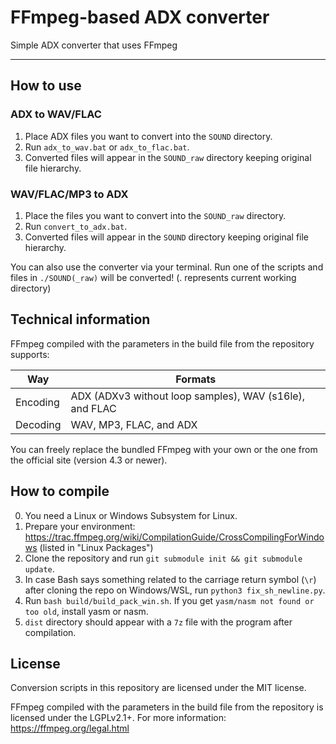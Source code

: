 # FFmpeg-based ADX converter

Simple ADX converter that uses FFmpeg

----------------------

## How to use
### ADX to WAV/FLAC
1. Place ADX files you want to convert into the `SOUND` directory.
2. Run `adx_to_wav.bat` or `adx_to_flac.bat`.
3. Converted files will appear in the `SOUND_raw` directory keeping original file hierarchy.

### WAV/FLAC/MP3 to ADX
1. Place the files you want to convert into the `SOUND_raw` directory.
2. Run `convert_to_adx.bat`.
3. Converted files will appear in the `SOUND` directory keeping original file hierarchy.

You can also use the converter via your terminal. Run one of the scripts and files in `./SOUND(_raw)` will be converted! (. represents current working directory)

## Technical information
FFmpeg compiled with the parameters in the build file from the repository supports:

   Way   | Formats
---------|--------
Encoding | ADX (ADXv3 without loop samples), WAV (s16le), and FLAC
Decoding | WAV, MP3, FLAC, and ADX

You can freely replace the bundled FFmpeg with your own or the one from the official site (version 4.3 or newer).

## How to compile
0. You need a Linux or Windows Subsystem for Linux.
1. Prepare your environment: https://trac.ffmpeg.org/wiki/CompilationGuide/CrossCompilingForWindows (listed in "Linux Packages")
2. Clone the repository and run `git submodule init && git submodule update`.
3. In case Bash says something related to the carriage return symbol (`\r`) after cloning the repo on Windows/WSL, run `python3 fix_sh_newline.py`.
4. Run `bash build/build_pack_win.sh`. If you get `yasm/nasm not found or too old`, install yasm or nasm.
5. `dist` directory should appear with a `7z` file with the program after compilation.

## License
Conversion scripts in this repository are licensed under the MIT license.

FFmpeg compiled with the parameters in the build file from the repository is licensed under the LGPLv2.1+. For more information: https://ffmpeg.org/legal.html
